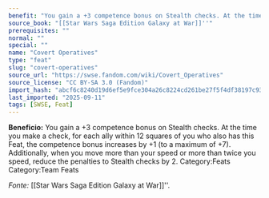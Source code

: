 ```yaml
---
benefit: "You gain a +3 competence bonus on Stealth checks. At the time you make a check, for each ally within 12 squares of you who also has this Feat, the competence bonus increases by +1 (to a maximum of +7).  Additionally, when you move more than your speed or more than twice you speed, reduce the penalties to Stealth checks by 2. Category:Feats Category:Team Feats"
source_book: "[[Star Wars Saga Edition Galaxy at War]]''"
prerequisites: ""
normal: ""
special: ""
name: "Covert Operatives"
type: "feat"
slug: "covert-operatives"
source_url: "https://swse.fandom.com/wiki/Covert_Operatives"
source_license: "CC BY-SA 3.0 (Fandom)"
import_hash: "abcf6c8240d19d6ef5e9fce304a26c8224cd261be27f5f4df38197c93721797f"
last_imported: "2025-09-11"
tags: [SWSE, Feat]
---
```

**Beneficio:** You gain a +3 competence bonus on Stealth checks. At the time you make a check, for each ally within 12 squares of you who also has this Feat, the competence bonus increases by +1 (to a maximum of +7).  Additionally, when you move more than your speed or more than twice you speed, reduce the penalties to Stealth checks by 2. Category:Feats Category:Team Feats

*Fonte:* [[Star Wars Saga Edition Galaxy at War]]''.